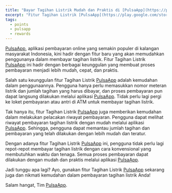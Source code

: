 ```yaml
---
title: "Bayar Tagihan Listrik Mudah dan Praktis di [PulsaApp](https://play.google.com/store/apps/details?id=com.kancio.indonesia)"
excerpt: "Fitur Tagihan Listrik [PulsaApp](https://play.google.com/store/apps/details?id=com.kancio.indonesia) ini hadir dengan berbagai keunggulan yang membuat proses pembayaran menjadi lebih mudah, cepat, dan praktis."
tags:
  - points
  - pulsapp
  - rewards
---
```


[PulsaApp](https://play.google.com/store/apps/details?id=com.kancio.indonesia), aplikasi pembayaran online yang semakin populer di kalangan masyarakat Indonesia, kini hadir dengan fitur baru yang akan memudahkan penggunanya dalam membayar tagihan listrik. Fitur Tagihan Listrik [PulsaApp](https://play.google.com/store/apps/details?id=com.kancio.indonesia) ini hadir dengan berbagai keunggulan yang membuat proses pembayaran menjadi lebih mudah, cepat, dan praktis.

Salah satu keunggulan fitur Tagihan Listrik [PulsaApp](https://play.google.com/store/apps/details?id=com.kancio.indonesia) adalah kemudahan dalam penggunaannya. Pengguna hanya perlu memasukkan nomor meteran listrik dan jumlah tagihan yang harus dibayar, dan proses pembayaran pun dapat langsung dilakukan melalui aplikasi [PulsaApp](https://play.google.com/store/apps/details?id=com.kancio.indonesia). Tidak perlu lagi pergi ke loket pembayaran atau antri di ATM untuk membayar tagihan listrik.

Tak hanya itu, fitur Tagihan Listrik [PulsaApp](https://play.google.com/store/apps/details?id=com.kancio.indonesia) juga memberikan kemudahan dalam melakukan pelacakan riwayat pembayaran. Pengguna dapat melihat riwayat pembayaran tagihan listrik dengan mudah melalui aplikasi [PulsaApp](https://play.google.com/store/apps/details?id=com.kancio.indonesia). Sehingga, pengguna dapat memantau jumlah tagihan dan pembayaran yang telah dilakukan dengan lebih mudah dan teratur.

Dengan adanya fitur Tagihan Listrik [PulsaApp](https://play.google.com/store/apps/details?id=com.kancio.indonesia) ini, pengguna tidak perlu lagi repot-repot membayar tagihan listrik dengan cara konvensional yang membutuhkan waktu dan tenaga. Semua proses pembayaran dapat dilakukan dengan mudah dan praktis melalui aplikasi [PulsaApp](https://play.google.com/store/apps/details?id=com.kancio.indonesia).

Jadi tunggu apa lagi? Ayo, gunakan fitur Tagihan Listrik [PulsaApp](https://play.google.com/store/apps/details?id=com.kancio.indonesia) sekarang juga dan nikmati kemudahan dalam pembayaran tagihan listrik Anda!

Salam hangat,
Tim [PulsaApp](https://play.google.com/store/apps/details?id=com.kancio.indonesia).
